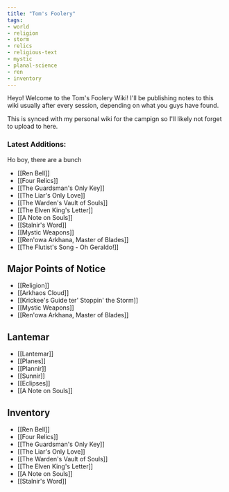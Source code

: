 ```yaml
---
title: "Tom's Foolery"
tags:
- world
- religion
- storm
- relics
- religious-text
- mystic
- planal-science
- ren
- inventory
---
```


Heyo! Welcome to the Tom's Foolery Wiki!
I'll be publishing notes to this wiki usually after every session, depending on what you guys have found.

This is synced with my personal wiki for the campign so I'll likely not forget to upload to here.

### Latest Additions:
Ho boy, there are a bunch
- [[Ren Bell]]
- [[Four Relics]]
- [[The Guardsman's Only Key]]
- [[The Liar's Only Love]]
- [[The Warden's Vault of Souls]]
- [[The Elven King's Letter]]
- [[A Note on Souls]]
- [[Stalnir's Word]]
- [[Mystic Weapons]]
- [[Ren'owa Arkhana, Master of Blades]]
- [[The Flutist's Song - Oh Geraldo!]]

## Major Points of Notice
- [[Religion]]
- [[Arkhaos Cloud]]
- [[Krickee's Guide ter' Stoppin' the Storm]]
- [[Mystic Weapons]]
- [[Ren'owa Arkhana, Master of Blades]]

## Lantemar
- [[Lantemar]]
- [[Planes]]
- [[Plannir]]
- [[Sunnir]]
- [[Eclipses]]
- [[A Note on Souls]]

## Inventory
- [[Ren Bell]]
- [[Four Relics]]
- [[The Guardsman's Only Key]]
- [[The Liar's Only Love]]
- [[The Warden's Vault of Souls]]
- [[The Elven King's Letter]]
- [[A Note on Souls]]
- [[Stalnir's Word]]
